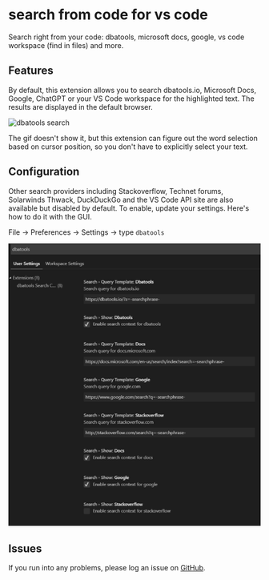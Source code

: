 # search from code for vs code

Search right from your code: dbatools, microsoft docs, google, vs code workspace (find in files) and more.

## Features

By default, this extension allows you to search dbatools.io, Microsoft Docs, Google, ChatGPT or your VS Code workspace for the highlighted text. The results are displayed in the default browser.

![dbatools search](resources/search.gif)

The gif doesn't show it, but this extension can figure out the word selection based on cursor position, so you don't have to explicitly select your text.

## Configuration

Other search providers including Stackoverflow, Technet forums, Solarwinds Thwack, DuckDuckGo and the VS Code API site are also available but disabled by default. To enable, update your settings. Here's how to do it with the GUI.

File -> Preferences -> Settings -> type `dbatools`

![dbatools search](resources/settings.gif)

## Issues
If you run into any problems, please log an issue on [GitHub](https://github.com/potatoqualitee/vscode-dbatools-search/issues).
